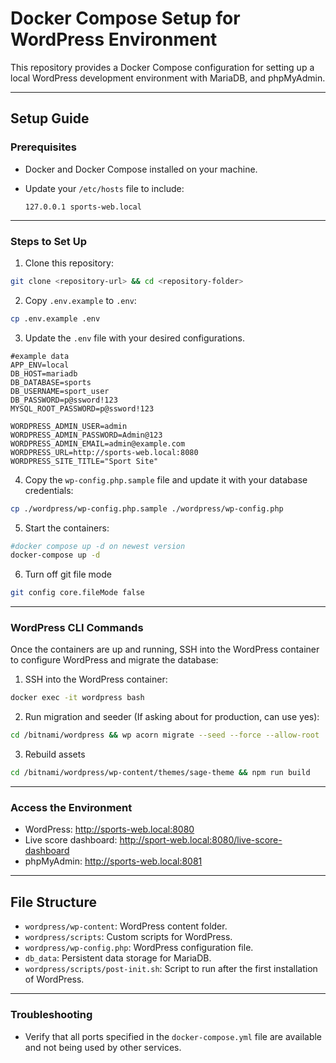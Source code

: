 # Docker Compose Setup for WordPress Environment

This repository provides a Docker Compose configuration for setting up a local WordPress development environment with
MariaDB, and phpMyAdmin.

* * *

## **Setup Guide**

### Prerequisites

- Docker and Docker Compose installed on your machine.

- Update your `/etc/hosts` file to include:

  `127.0.0.1 sports-web.local`

* * *

### **Steps to Set Up**

1. Clone this repository:
 ```bash
git clone <repository-url> && cd <repository-folder>
```
2. Copy `.env.example` to `.env`:
```bash
cp .env.example .env
```
3. Update the `.env` file with your desired configurations.
```
#example data
APP_ENV=local
DB_HOST=mariadb
DB_DATABASE=sports
DB_USERNAME=sport_user
DB_PASSWORD=p@ssword!123
MYSQL_ROOT_PASSWORD=p@ssword!123

WORDPRESS_ADMIN_USER=admin
WORDPRESS_ADMIN_PASSWORD=Admin@123
WORDPRESS_ADMIN_EMAIL=admin@example.com
WORDPRESS_URL=http://sports-web.local:8080
WORDPRESS_SITE_TITLE="Sport Site"
```
4. Copy the `wp-config.php.sample` file and update it with your database credentials:

```bash
cp ./wordpress/wp-config.php.sample ./wordpress/wp-config.php
```

5. Start the containers:
  ```bash
  #docker compose up -d on newest version
  docker-compose up -d
  ```

6. Turn off git file mode

```bash
git config core.fileMode false
```

* * *

### **WordPress CLI Commands**

Once the containers are up and running, SSH into the WordPress container to configure WordPress and migrate the database:

1. SSH into the WordPress container:

```bash
docker exec -it wordpress bash
```

2. Run migration and seeder (If asking about for production, can use yes):

```bash
cd /bitnami/wordpress && wp acorn migrate --seed --force --allow-root
```

3. Rebuild assets

```bash
cd /bitnami/wordpress/wp-content/themes/sage-theme && npm run build
```

* * *

### **Access the Environment**

- WordPress: http://sports-web.local:8080
- Live score dashboard: http://sport-web.local:8080/live-score-dashboard
- phpMyAdmin: http://sports-web.local:8081

* * *

## **File Structure**

- `wordpress/wp-content`: WordPress content folder.
- `wordpress/scripts`: Custom scripts for WordPress.
- `wordpress/wp-config.php`: WordPress configuration file.
- `db_data`: Persistent data storage for MariaDB.
- `wordpress/scripts/post-init.sh`: Script to run after the first installation of WordPress.

* * *

### Troubleshooting
- Verify that all ports specified in the `docker-compose.yml` file are available and not being used by other services.
